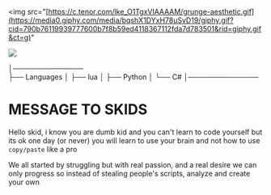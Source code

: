 <img src="[https://c.tenor.com/lke_O1TgxVIAAAAM/grunge-aesthetic.gif](https://media0.giphy.com/media/bqshX1DYxH78uSvD19/giphy.gif?cid=790b76119939777600b7f8b59ed4118367112fda7d783501&rid=giphy.gif&ct=g)"
        
     
   <img src="https://discord.c99.nl/widget/theme-1/909623557670187090.png"/></a>



│──────────────          
├── Languages
│   ├── lua
│   ├── Python
│   └── C#
│──────────────



# MESSAGE TO SKIDS

Hello skid, i know you are dumb kid and you can't learn to code yourself but its ok one day (or never) you will learn to use your brain and not how to use `copy/paste` like a pro

We all started by struggling but with real passion, and a real desire we can only progress so instead of stealing people's scripts, analyze and create your own


